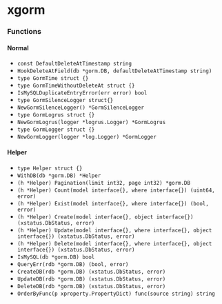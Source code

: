 # xgorm

### Functions

#### Normal

+ `const DefaultDeleteAtTimestamp string`
+ `HookDeleteAtField(db *gorm.DB, defaultDeleteAtTimestamp string)`
+ `type GormTime struct {}`
+ `type GormTimeWithoutDeleteAt struct {}`
+ `IsMySQLDuplicateEntryError(err error) bool`
+ `type GormSilenceLogger struct{}`
+ `NewGormSilenceLogger() *GormSilenceLogger`
+ `type GormLogrus struct {}`
+ `NewGormLogrus(logger *logrus.Logger) *GormLogrus`
+ `type GormLogger struct {}`
+ `NewGormLogger(logger *log.Logger) *GormLogger`

#### Helper

+ `type Helper struct {}`
+ `WithDB(db *gorm.DB) *Helper`
+ `(h *Helper) Pagination(limit int32, page int32) *gorm.DB`
+ `(h *Helper) Count(model interface{}, where interface{}) (uint64, error)`
+ `(h *Helper) Exist(model interface{}, where interface{}) (bool, error)`
+ `(h *Helper) Create(model interface{}, object interface{}) (xstatus.DbStatus, error)`
+ `(h *Helper) Update(model interface{}, where interface{}, object interface{}) (xstatus.DbStatus, error)`
+ `(h *Helper) Delete(model interface{}, where interface{}, object interface{}) (xstatus.DbStatus, error)`
+ `IsMySQL(db *gorm.DB) bool`
+ `QueryErr(rdb *gorm.DB) (bool, error)`
+ `CreateDB(rdb *gorm.DB) (xstatus.DbStatus, error)`
+ `UpdateDB(rdb *gorm.DB) (xstatus.DbStatus, error)`
+ `DeleteDB(rdb *gorm.DB) (xstatus.DbStatus, error)`
+ `OrderByFunc(p xproperty.PropertyDict) func(source string) string`
